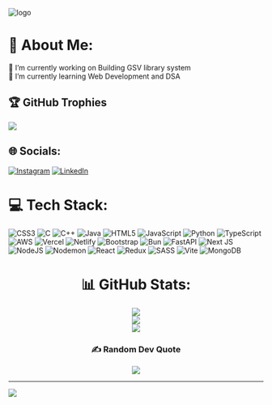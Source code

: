 ![logo](https://github.com/Raviiii-Ai/Raviiii-Ai/blob/main/prabhattripathi.png)
# 💫 About Me:

🔭 I’m currently working on Building GSV library system<br>🌱 I’m currently learning Web Development and DSA <be>

## 🏆 GitHub Trophies
![](https://github-profile-trophy.vercel.app/?username=brahmdevtripathiprabhat&theme=nord&no-frame=true&no-bg=true&margin-w=4)



## 🌐 Socials:
[![Instagram](https://img.shields.io/badge/Instagram-%23E4405F.svg?logo=Instagram&logoColor=white)](https://instagram.com/brahmdev_tripathi) [![LinkedIn](https://img.shields.io/badge/LinkedIn-%230077B5.svg?logo=linkedin&logoColor=white)](https://linkedin.com/in/brahmdev123) 

# 💻 Tech Stack:
![CSS3](https://img.shields.io/badge/css3-%231572B6.svg?style=flat&logo=css3&logoColor=white) ![C](https://img.shields.io/badge/c-%2300599C.svg?style=flat&logo=c&logoColor=white) ![C++](https://img.shields.io/badge/c++-%2300599C.svg?style=flat&logo=c%2B%2B&logoColor=white) ![Java](https://img.shields.io/badge/java-%23ED8B00.svg?style=flat&logo=openjdk&logoColor=white) ![HTML5](https://img.shields.io/badge/html5-%23E34F26.svg?style=flat&logo=html5&logoColor=white) ![JavaScript](https://img.shields.io/badge/javascript-%23323330.svg?style=flat&logo=javascript&logoColor=%23F7DF1E) ![Python](https://img.shields.io/badge/python-3670A0?style=flat&logo=python&logoColor=ffdd54) ![TypeScript](https://img.shields.io/badge/typescript-%23007ACC.svg?style=flat&logo=typescript&logoColor=white) ![AWS](https://img.shields.io/badge/AWS-%23FF9900.svg?style=flat&logo=amazon-aws&logoColor=white) ![Vercel](https://img.shields.io/badge/vercel-%23000000.svg?style=flat&logo=vercel&logoColor=white) ![Netlify](https://img.shields.io/badge/netlify-%23000000.svg?style=flat&logo=netlify&logoColor=#00C7B7) ![Bootstrap](https://img.shields.io/badge/bootstrap-%238511FA.svg?style=flat&logo=bootstrap&logoColor=white) ![Bun](https://img.shields.io/badge/Bun-%23000000.svg?style=flat&logo=bun&logoColor=white) ![FastAPI](https://img.shields.io/badge/FastAPI-005571?style=flat&logo=fastapi) ![Next JS](https://img.shields.io/badge/Next-black?style=flat&logo=next.js&logoColor=white) ![NodeJS](https://img.shields.io/badge/node.js-6DA55F?style=flat&logo=node.js&logoColor=white) ![Nodemon](https://img.shields.io/badge/NODEMON-%23323330.svg?style=flat&logo=nodemon&logoColor=%BBDEAD) ![React](https://img.shields.io/badge/react-%2320232a.svg?style=flat&logo=react&logoColor=%2361DAFB) ![Redux](https://img.shields.io/badge/redux-%23593d88.svg?style=flat&logo=redux&logoColor=white) ![SASS](https://img.shields.io/badge/SASS-hotpink.svg?style=flat&logo=SASS&logoColor=white) ![Vite](https://img.shields.io/badge/vite-%23646CFF.svg?style=flat&logo=vite&logoColor=white) ![MongoDB](https://img.shields.io/badge/MongoDB-%234ea94b.svg?style=flat&logo=mongodb&logoColor=white)
<div align="center">
  
# 📊 GitHub Stats:
![](https://github-readme-stats.vercel.app/api?username=brahmdevtripathiprabhat&theme=calm_pink&hide_border=true&include_all_commits=true&count_private=true)<br/>
![](https://github-readme-streak-stats.herokuapp.com/?user=brahmdevtripathiprabhat&theme=calm_pink&hide_border=true)<br/>
![](https://github-readme-stats.vercel.app/api/top-langs/?username=brahmdevtripathiprabhat&theme=calm_pink&hide_border=true&include_all_commits=true&count_private=true&layout=compact)

### ✍️ Random Dev Quote
![](https://quotes-github-readme.vercel.app/api?type=horizontal&theme=radical)

</div>


---
[![](https://visitcount.itsvg.in/api?id=brahmdevtripathiprabhat&icon=0&color=0)](https://visitcount.itsvg.in)

<!-- Proudly created with GPRM ( https://gprm.itsvg.in ) -->
